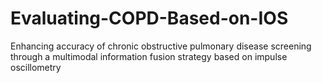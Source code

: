 # Evaluating-COPD-Based-on-IOS
Enhancing accuracy of chronic obstructive pulmonary disease screening through a multimodal information fusion strategy based on impulse oscillometry
